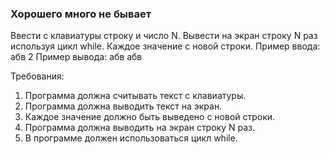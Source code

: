 
### Хорошего много не бывает

Ввести с клавиатуры строку и число N.
Вывести на экран строку N раз используя цикл while. Каждое значение с новой строки.
Пример ввода:
абв
2
Пример вывода:
абв
абв


Требования:
1.	Программа должна считывать текст c клавиатуры.
2.	Программа должна выводить текст на экран.
3.	Каждое значение должно быть выведено с новой строки.
4.	Программа должна выводить на экран строку N раз.
5.	В программе должен использоваться цикл while.


